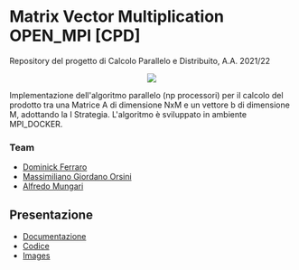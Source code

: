 # Matrix Vector Multiplication OPEN_MPI [CPD]


Repository del progetto di Calcolo Parallelo e Distribuito, A.A. 2021/22

<p align="center">
  <img src="https://user-images.githubusercontent.com/56475652/169982582-cdb10ff0-27b9-47d8-9293-ff0965f8f899.png"/>
</p>

Implementazione dell'algoritmo parallelo (np processori) per il calcolo del prodotto tra una Matrice A di dimensione NxM e un vettore b di dimensione M, adottando la I Strategia. L'algoritmo è sviluppato in ambiente MPI_DOCKER. 


### Team
- [Dominick Ferraro](https://github.com/dom0000D)
- [Massimiliano Giordano Orsini](https://github.com/gomax22)
- [Alfredo Mungari](https://github.com/mungowz)




## Presentazione
- [Documentazione](https://github.com/dom0000D/Matrix-Vector-Multiplication-OPEN_MPI/tree/main/Documentazione)
- [Codice](https://github.com/dom0000D/Matrix-Vector-Multiplication-OPEN_MPI/tree/main/Source) 
- [Images](https://github.com/dom0000D/Matrix-Vector-Multiplication-OPEN_MPI/tree/main/Images)  
